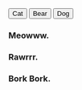 <body>
  <link rel="stylesheet" href="styles.css">
  <div class="tab">
    <button class="tablinks" onclick="clickHandle(event, 'Cat')">Cat</button>
    <button class="tablinks" onclick="clickHandle(event, 'Bear')">Bear</button>
    <button class="tablinks" onclick="clickHandle(event, 'Dog')">Dog</button>
  </div>

  <div id="Cat" class="tabcontent">
    <h3>Meowww.</h3>
  </div>

  <div id="Bear" class="tabcontent">
    <h3>Rawrrr.</h3>
  </div>

  <div id="Dog" class="tabcontent">
    <h3>Bork Bork.</h3>
</div>

<script>
function clickHandle(evt, animalName) {
  let i, tabcontent, tablinks;

  // This is to clear the previous clicked content.
  tabcontent = document.getElementsByClassName("tabcontent");
  for (i = 0; i < tabcontent.length; i++) {
    tabcontent[i].style.display = "none";
  }

  // Set the tab to be "active".
  tablinks = document.getElementsByClassName("tablinks");
  for (i = 0; i < tablinks.length; i++) {
    tablinks[i].className = tablinks[i].className.replace(" active", "");
  }

  // Display the clicked tab and set it to active.
  document.getElementById(animalName).style.display = "block";
  evt.currentTarget.className += " active";
}
</script>
</body>
